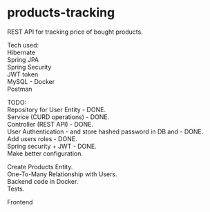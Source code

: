 # products-tracking
REST API for tracking price of bought products.

Tech used:  
Hibernate  
Spring JPA  
Spring Security  
JWT token  
MySQL - Docker  
Postman  



TODO:  
Repository for User Entity - DONE.  
Service (CURD operations) - DONE.  
Controller (REST API) - DONE.  
User Authentication - and store hashed password in DB and - DONE.  
Add users roles - DONE.  
Spring security + JWT - DONE.  
Make better configuration.  

Create Products Entity.  
One-To-Many Relationship with Users.  
Backend code in Docker.  
Tests.  

Frontend  

